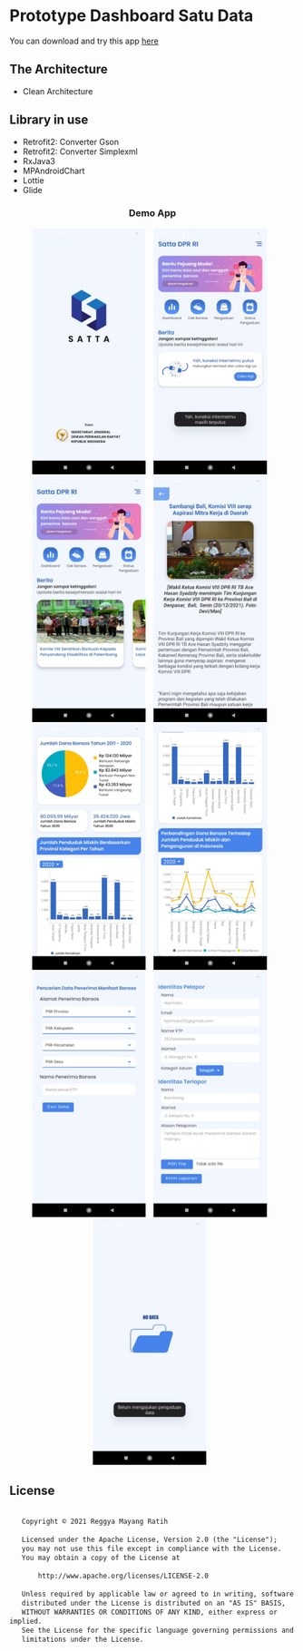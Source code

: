 Prototype Dashboard Satu Data 
==

You can download and try this app [here](https://drive.google.com/file/d/1-rLL6-Qt1mW5Yw9KQ9c9sbFKzvbDSJSH/view?usp=sharings)        

The Architecture
--
- Clean Architecture

Library in use
--
- Retrofit2: Converter Gson
- Retrofit2: Converter Simplexml
- RxJava3
- MPAndroidChart
- Lottie
- Glide

<h3 align="center"> Demo App </h3>
<p align="center">
<img src="assets/splash_screen.jpeg"
        alt="Splashscreen"    
        style="margin-right: 10px;"    
        width="200" />
    <img src="assets/no_connection.jpeg"
        alt="Detail Location"    
        style="margin-right: 10px;"    
        width="200" />
    <img src="assets/home.jpeg"
        alt="Detail Location"    
        style="margin-right: 10px;"    
        width="200" />    
    <img src="assets/detail_news.jpeg"
        alt="Home Search Image"    
        style="margin-right: 10px;"    
        width="200" />
    <img src="assets/chart.jpeg"
        alt="Home Search Text"    
        style="margin-right: 10px;"    
        width="200" />
    <img src="assets/chart2.jpeg"
            alt="Home Search Empty"    
            style="margin-right: 10px;"
            width="200" />
    <img src="assets/check_bansos.jpeg"
        alt="Home Search Error"    
        style="margin-right: 10px;"
        width="200" />
    <img src="assets/aduan.jpeg"
        alt="Detail Screen 1"    
        style="margin-right: 10px;"    
        width="200" />
    <img src="assets/check_aduan.jpeg"
        alt="Detail Screen 2"    
        style="margin-right: 10px;"    
        width="200" />

</p>

License
--
```

   Copyright © 2021 Reggya Mayang Ratih

   Licensed under the Apache License, Version 2.0 (the "License");
   you may not use this file except in compliance with the License.
   You may obtain a copy of the License at

       http://www.apache.org/licenses/LICENSE-2.0

   Unless required by applicable law or agreed to in writing, software
   distributed under the License is distributed on an "AS IS" BASIS,
   WITHOUT WARRANTIES OR CONDITIONS OF ANY KIND, either express or implied.
   See the License for the specific language governing permissions and
   limitations under the License.

``` 
